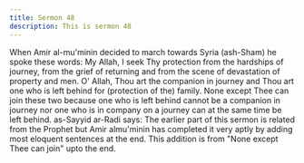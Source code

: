 ```yaml
---
title: Sermon 48
description: This is sermon 48
---
```


When Amir al-mu'minin decided to march towards Syria (ash-Sham)
he spoke these words:
My Allah, I seek Thy protection from the hardships of journey, from the grief of returning
and from the scene of devastation of property and men. O' Allah, Thou art the companion in
journey and Thou art one who is left behind for (protection of the) family. None except Thee
can join these two because one who is left behind cannot be a companion in journey nor one
who is in company on a journey can at the same time be left behind.
as-Sayyid ar-Radi says: The earlier part of this sermon is related from the Prophet but Amir almu'minin
has completed it very aptly by adding most eloquent sentences at the end. This
addition is from "None except Thee can join" upto the end.